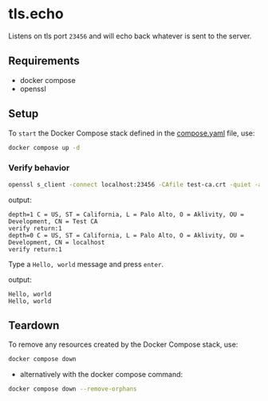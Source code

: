 # tls.echo

Listens on tls port `23456` and will echo back whatever is sent to the server.

## Requirements

- docker compose
- openssl

## Setup

To `start` the Docker Compose stack defined in the [compose.yaml](compose.yaml) file, use:

```bash
docker compose up -d
```

### Verify behavior

```bash
openssl s_client -connect localhost:23456 -CAfile test-ca.crt -quiet -alpn echo
```

output:

```text
depth=1 C = US, ST = California, L = Palo Alto, O = Aklivity, OU = Development, CN = Test CA
verify return:1
depth=0 C = US, ST = California, L = Palo Alto, O = Aklivity, OU = Development, CN = localhost
verify return:1
```

Type a `Hello, world` message and press `enter`.

output:

```text
Hello, world
Hello, world
```

## Teardown

To remove any resources created by the Docker Compose stack, use:

```bash
docker compose down
```

- alternatively with the docker compose command:

```bash
docker compose down --remove-orphans
```
